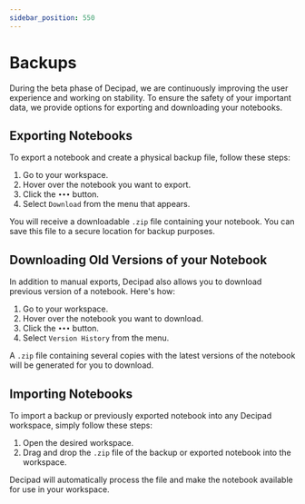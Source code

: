 ```yaml
---
sidebar_position: 550
---
```


# Backups

During the beta phase of Decipad, we are continuously improving the user experience and working on stability. To ensure the safety of your important data, we provide options for exporting and downloading your notebooks.

## Exporting Notebooks

To export a notebook and create a physical backup file, follow these steps:

1.  Go to your workspace.
2.  Hover over the notebook you want to export.
3.  Click the `•••` button.
4.  Select `Download` from the menu that appears.

You will receive a downloadable `.zip` file containing your notebook. You can save this file to a secure location for backup purposes.

## Downloading Old Versions of your Notebook

In addition to manual exports, Decipad also allows you to download previous version of a notebook. Here's how:

1.  Go to your workspace.
2.  Hover over the notebook you want to download.
3.  Click the `•••` button.
4.  Select `Version History` from the menu.

A `.zip` file containing several copies with the latest versions of the notebook will be generated for you to download.

## Importing Notebooks

To import a backup or previously exported notebook into any Decipad workspace, simply follow these steps:

1.  Open the desired workspace.
2.  Drag and drop the `.zip` file of the backup or exported notebook into the workspace.

Decipad will automatically process the file and make the notebook available for use in your workspace.
